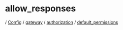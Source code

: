 # allow_responses

/ [Config](../../../../index.md) / [gateway](../../../index.md) / [authorization](../../index.md) / [default_permissions](../index.md) 

